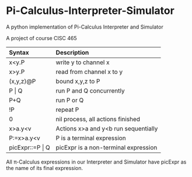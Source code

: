# Pi-Calculus-Interpreter-Simulator
A python implementation of Pi-Calculus Interpreter and Simulator  

A project of course CISC 465

| Syntax  | Description  |  
| :-------------- |:---------------| 
| x<y.P      | write y to channel x | 
| x>y.P      | read from channel x to y       |   
| (x,y,z)@P | bound x,y,z to P        |   
| P &#124; Q      | run P and Q concurrently | 
| P+Q      | run P or Q       |   
| !P | repeat P        |    
| 0      | nil process, all actions finished | 
| x>a.y<v      | Actions x>a and y<b run sequentially       |   
| P:=x>a.y<v | P is a terminal expression        |   
| picExpr::=P &#124; Q| picExpr is a non-terminal expression | 
 
All π-Calculus expressions in our Interpreter and Simulator have picExpr as the name of its final expression.  
